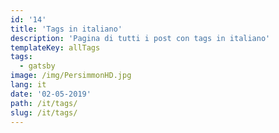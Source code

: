 ```yaml
---
id: '14'
title: 'Tags in italiano'
description: 'Pagina di tutti i post con tags in italiano'
templateKey: allTags
tags:
  - gatsby
image: /img/PersimmonHD.jpg
lang: it
date: '02-05-2019'
path: /it/tags/
slug: /it/tags/
---
```

